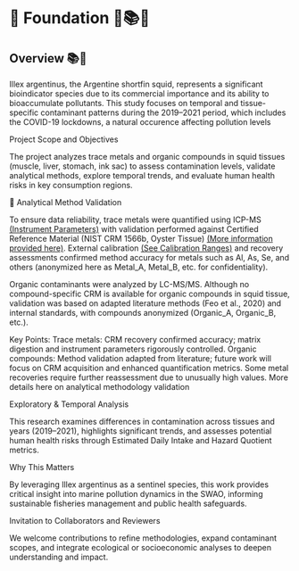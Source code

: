 # 🧱 Foundation 🧱📚🦑

## Overview 📚🦑

Illex argentinus, the Argentine shortfin squid, represents a significant bioindicator species due to its commercial importance and its ability to bioaccumulate pollutants. This study focuses on temporal and tissue-specific contaminant patterns during the 2019–2021 period, which includes the COVID-19 lockdowns, a natural occurence affecting pollution levels


Project Scope and Objectives<br>

The project analyzes trace metals and organic compounds in squid tissues (muscle, liver, stomach, ink sac) to assess contamination levels, validate analytical methods, explore temporal trends, and evaluate human health risks in key consumption regions.<br>

🧪 Analytical Method Validation<br>

To ensure data reliability, trace metals were quantified using ICP-MS [(Instrument Parameters)](Methodology/Metals/Instrumnt_Param.pdf) with validation performed against Certified Reference Material (NIST CRM 1566b, Oyster Tissue) [(More information provided here)](https://tsapps.nist.gov/srmext/certificates/1566b.pdf). External calibration [(See Calibration Ranges)](Methodology/Metals/Calib_Stand_Rangs.png) and recovery assessments confirmed method accuracy for metals such as Al, As, Se, and others (anonymized here as Metal_A, Metal_B, etc. for confidentiality).

Organic contaminants were analyzed by LC-MS/MS. Although no compound-specific CRM is available for organic compounds in squid tissue, validation was based on adapted literature methods (Feo et al., 2020) and internal standards, with compounds anonymized (Organic_A, Organic_B, etc.).

Key Points:
Trace metals: CRM recovery confirmed accuracy; matrix digestion and instrument parameters rigorously controlled.
Organic compounds: Method validation adapted from literature; future work will focus on CRM acquisition and enhanced quantification metrics.
Some metal recoveries require further reassessment due to unusually high values.
More details here on analytical methodology validation

Exploratory & Temporal Analysis

This research examines differences in contamination across tissues and years (2019–2021), highlights significant trends, and assesses potential human health risks through Estimated Daily Intake and Hazard Quotient metrics.

Why This Matters

By leveraging Illex argentinus as a sentinel species, this work provides critical insight into marine pollution dynamics in the SWAO, informing sustainable fisheries management and public health safeguards.

Invitation to Collaborators and Reviewers

We welcome contributions to refine methodologies, expand contaminant scopes, and integrate ecological or socioeconomic analyses to deepen understanding and impact.
